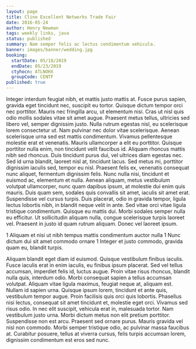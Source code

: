 ```yaml
---
layout: page
title: Cline Excellent Networks Trade Fair
date: 2016-05-24
author: Henry Newman
tags: weekly links, java
status: published
summary: Nam semper felis ac lectus condimentum vehicula.
banner: images/banner/wedding.jpg
booking:
  startDate: 05/18/2019
  endDate: 05/23/2019
  ctyhocn: ATLNOHX
  groupCode: CENTF
published: true
---
```

Integer interdum feugiat nibh, et mattis justo mattis at. Fusce purus sapien, gravida eget tincidunt nec, suscipit eu tortor. Quisque dictum tempor orci nec porttitor. Mauris nec fringilla arcu, ut elementum nisi. Cras ut nisl quis odio mollis sodales vitae sit amet augue. Praesent metus tellus, ultricies sed libero vel, semper dignissim justo. Nulla rutrum egestas nisl, eu scelerisque lorem consectetur ut. Nam pulvinar nec dolor vitae scelerisque. Aenean scelerisque urna sed est mattis condimentum. Vivamus pellentesque molestie erat et venenatis. Mauris ullamcorper a elit eu porttitor. Quisque porttitor nulla enim, non tincidunt velit faucibus id. Aliquam rhoncus mattis nibh sed rhoncus. Duis tincidunt purus dui, vel ultrices diam egestas nec. Sed id urna blandit, laoreet nisl at, tincidunt lacus.
Sed metus mi, porttitor dignissim iaculis sed, tempor eu nisl. Praesent felis ex, venenatis consequat nunc aliquet, fermentum dignissim felis. Nunc nulla nisi, tincidunt et euismod ac, elementum et nulla. Aenean aliquam, metus vestibulum volutpat ullamcorper, nunc quam dapibus ipsum, at molestie dui enim quis mauris. Duis quam sem, sodales quis convallis sit amet, iaculis sit amet erat. Suspendisse vel cursus turpis. Duis placerat, odio in gravida tempor, ligula lectus lobortis nibh, in blandit neque velit in ante. Sed vitae orci vitae ligula tristique condimentum. Quisque eu mattis dui. Morbi sodales semper nulla eu efficitur. Ut sollicitudin aliquam nulla, congue scelerisque turpis laoreet vel. Praesent in justo id quam rutrum aliquam. Donec vel laoreet ipsum.

1 Aliquam et nisi ut nibh tempus mattis condimentum auctor nulla
1 Nunc dictum dui sit amet commodo ornare
1 Integer et justo commodo, gravida quam eu, blandit turpis.

Aliquam blandit eget diam id euismod. Quisque vestibulum finibus iaculis. Fusce iaculis erat in enim iaculis, eu finibus ipsum placerat. Sed vel tellus accumsan, imperdiet felis id, luctus augue. Proin vitae risus rhoncus, blandit nulla quis, interdum odio. Morbi consequat sapien a tellus accumsan volutpat. Aliquam vitae ligula maximus, feugiat neque at, aliquam est. Nullam id sapien urna. Quisque ipsum lorem, tincidunt et ante quis, vestibulum tempor augue. Proin facilisis quis orci quis lobortis. Phasellus nisi lectus, consequat sit amet tincidunt et, molestie eget orci.
Vivamus sed risus odio. In nec elit suscipit, vehicula erat in, malesuada tortor. Nam vestibulum justo urna. Morbi dictum metus non elit pretium porttitor. Suspendisse non est arcu. Praesent sed ornare purus. Mauris gravida vel nisl non commodo. Morbi semper tristique odio, ac pulvinar massa faucibus at. Curabitur posuere, tellus at viverra cursus, felis turpis accumsan lorem, dignissim condimentum est eros sed nunc.
